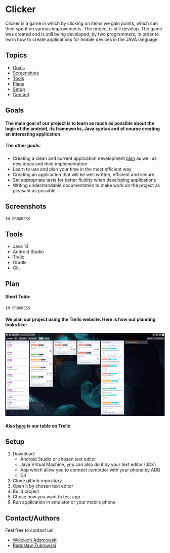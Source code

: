 # Clicker

Clicker is a game in which by clicking on items we gain points, which can then spent on various improvements. The project is still develop.
The game was created and is still being developed, by two programmers, in order to learn how to create applications for mobile devices in the JAVA language.

## Topics
* [Goals](#goals)
* [Screenshots](#screenshots)
* [Tools](#tools)
* [Plans](#plan)
* [Setup](#setup)
* [Contact](#contact)

## Goals

#### The main goal of our project is to learn as much as possible about the logic of the android, its frameworks, Java syntax and of course creating an interesting application. 
##### The other goals: 
* Creating a clean and current application development [plan](#plan) as well as new ideas and their implementation
* Learn to use and plan your time in the most efficient way
* Creating an application that will be well written, efficient and secure
* Set appropriate tests for better fluidity when developing applications
* Writing understandable documentation to make work on the project as pleasant as possible

## Screenshots

```
IN PROGRESS
```

## Tools

* Java 14
* Android Studio
* Trello
* Gradle
* Git

## Plan

#### Short Todo: 

```
IN PROGRESS
```

#### We plan our project using the Trello website. Here is how our planning looks like:  

![Example_screenshot](./imagesForReadme/TrelloPlans.png)

#### Also [here](https://trello.com/b/guU4PRcP/clicker) is our table on Trello

## Setup

1. Download: 
    - Android Studio or chosen text editor
    - Java Vritual Machine, you can also do it by your text editor (JDK)
    - App which allow you to connect computer with your phone by ADB
    - Git
2. Clone github repository
3. Open it by chosen text editor
4. Build project 
5. Chose how you want to test app 
6. Run application in emulator or your mobile phone

## Contact/Authors
Feel free to contact us!
* [Wojciech Adamowski](mailto:wojtekadam1@gmail.com)
* [Radosław Żubrowski](mailto:radoslaw.zubrowski@gmail.com)

